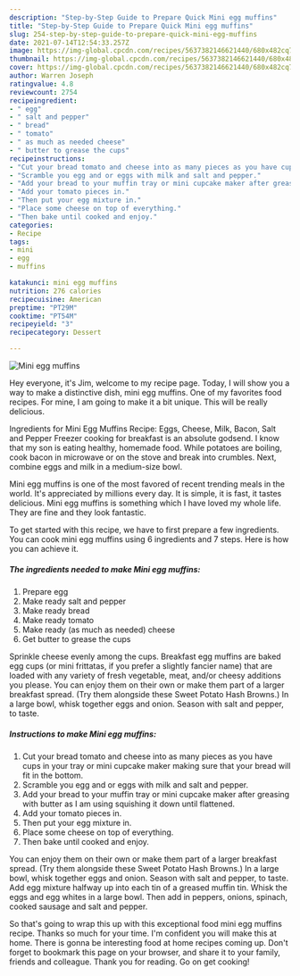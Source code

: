 ```yaml
---
description: "Step-by-Step Guide to Prepare Quick Mini egg muffins"
title: "Step-by-Step Guide to Prepare Quick Mini egg muffins"
slug: 254-step-by-step-guide-to-prepare-quick-mini-egg-muffins
date: 2021-07-14T12:54:33.257Z
image: https://img-global.cpcdn.com/recipes/5637382146621440/680x482cq70/mini-egg-muffins-recipe-main-photo.jpg
thumbnail: https://img-global.cpcdn.com/recipes/5637382146621440/680x482cq70/mini-egg-muffins-recipe-main-photo.jpg
cover: https://img-global.cpcdn.com/recipes/5637382146621440/680x482cq70/mini-egg-muffins-recipe-main-photo.jpg
author: Warren Joseph
ratingvalue: 4.8
reviewcount: 2754
recipeingredient:
- " egg"
- " salt and pepper"
- " bread"
- " tomato"
- " as much as needed cheese"
- " butter to grease the cups"
recipeinstructions:
- "Cut your bread tomato and cheese into as many pieces as you have cups in your tray or mini cupcake maker making sure that your bread will fit in the bottom."
- "Scramble you egg and or eggs with milk and salt and pepper."
- "Add your bread to your muffin tray or mini cupcake maker after greasing with butter as I am using squishing it down until flattened."
- "Add your tomato pieces in."
- "Then put your egg mixture in."
- "Place some cheese on top of everything."
- "Then bake until cooked and enjoy."
categories:
- Recipe
tags:
- mini
- egg
- muffins

katakunci: mini egg muffins 
nutrition: 276 calories
recipecuisine: American
preptime: "PT29M"
cooktime: "PT54M"
recipeyield: "3"
recipecategory: Dessert

---
```



![Mini egg muffins](https://img-global.cpcdn.com/recipes/5637382146621440/680x482cq70/mini-egg-muffins-recipe-main-photo.jpg)

Hey everyone, it's Jim, welcome to my recipe page. Today, I will show you a way to make a distinctive dish, mini egg muffins. One of my favorites food recipes. For mine, I am going to make it a bit unique. This will be really delicious.

Ingredients for Mini Egg Muffins Recipe: Eggs, Cheese, Milk, Bacon, Salt and Pepper Freezer cooking for breakfast is an absolute godsend. I know that my son is eating healthy, homemade food. While potatoes are boiling, cook bacon in microwave or on the stove and break into crumbles. Next, combine eggs and milk in a medium-size bowl.

Mini egg muffins is one of the most favored of recent trending meals in the world. It's appreciated by millions every day. It is simple, it is fast, it tastes delicious. Mini egg muffins is something which I have loved my whole life. They are fine and they look fantastic.


To get started with this recipe, we have to first prepare a few ingredients. You can cook mini egg muffins using 6 ingredients and 7 steps. Here is how you can achieve it.

<!--inarticleads1-->

##### The ingredients needed to make Mini egg muffins:

1. Prepare  egg
1. Make ready  salt and pepper
1. Make ready  bread
1. Make ready  tomato
1. Make ready  (as much as needed) cheese
1. Get  butter to grease the cups


Sprinkle cheese evenly among the cups. Breakfast egg muffins are baked egg cups (or mini frittatas, if you prefer a slightly fancier name) that are loaded with any variety of fresh vegetable, meat, and/or cheesy additions you please. You can enjoy them on their own or make them part of a larger breakfast spread. (Try them alongside these Sweet Potato Hash Browns.) In a large bowl, whisk together eggs and onion. Season with salt and pepper, to taste. 

<!--inarticleads2-->

##### Instructions to make Mini egg muffins:

1. Cut your bread tomato and cheese into as many pieces as you have cups in your tray or mini cupcake maker making sure that your bread will fit in the bottom.
1. Scramble you egg and or eggs with milk and salt and pepper.
1. Add your bread to your muffin tray or mini cupcake maker after greasing with butter as I am using squishing it down until flattened.
1. Add your tomato pieces in.
1. Then put your egg mixture in.
1. Place some cheese on top of everything.
1. Then bake until cooked and enjoy.


You can enjoy them on their own or make them part of a larger breakfast spread. (Try them alongside these Sweet Potato Hash Browns.) In a large bowl, whisk together eggs and onion. Season with salt and pepper, to taste. Add egg mixture halfway up into each tin of a greased muffin tin. Whisk the eggs and egg whites in a large bowl. Then add in peppers, onions, spinach, cooked sausage and salt and pepper. 

So that's going to wrap this up with this exceptional food mini egg muffins recipe. Thanks so much for your time. I'm confident you will make this at home. There is gonna be interesting food at home recipes coming up. Don't forget to bookmark this page on your browser, and share it to your family, friends and colleague. Thank you for reading. Go on get cooking!
